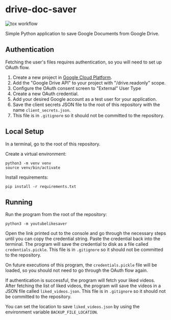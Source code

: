 # drive-doc-saver

![tox workflow](https://github.com/Tyler-Yates/drive-doc-saver/actions/workflows/tox-workflow.yml/badge.svg)

Simple Python application to save Google Documents from Google Drive.

## Authentication

Fetching the user's files requires authentication, so you will need to set up OAuth flow.

1. Create a new project in [Google Cloud Platform](https://console.cloud.google.com/apis/dashboard).
2. Add the "Google Drive API" to your project with "/drive.readonly" scope.
3. Configure the OAuth consent screen to "External" User Type
4. Create a new OAuth credential.
5. Add your desired Google account as a test user for your application.
6. Save the client secrets JSON file to the root of this repository with the name `client_secrets.json`.
7. This file is in `.gitignore` so it should not be committed to the repository.

## Local Setup

In a terminal, go to the root of this repository.

Create a virtual environment:
```
python3 -m venv venv
source venv/bin/activate
```

Install requirements:
```
pip install -r requirements.txt
```

## Running

Run the program from the root of the repository:
```
python3 -m youtubelikesaver
```

Open the link printed out to the console and go through the necessary steps until you can copy the credential string.
Paste the credential back into the terminal.
The program will save the credential to disk as a file called `credentials.pickle`.
This file is in `.gitignore` so it should not be committed to the repository.

On future executions of this program, the `credentials.pickle` file will be loaded, so you should not need to go through
the OAuth flow again.

If authentication is successful, the program will fetch your liked videos.
After fetching the list of liked videos, the program will save the videos in a JSON file called `liked_videos.json`.
This file is in `.gitignore` so it should not be committed to the repository.

You can set the location to save `liked_videos.json` by using the environment variable `BACKUP_FILE_LOCATION`.
